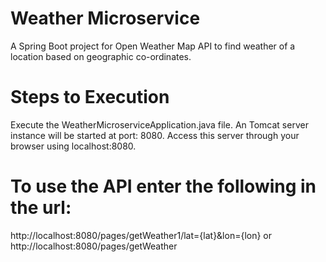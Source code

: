 # Weather Microservice 
A Spring Boot project for Open Weather Map API to find weather of a location based on geographic co-ordinates.

# Steps to Execution
Execute the WeatherMicroserviceApplication.java file.
An Tomcat server instance will be started at port: 8080.
Access this server through your browser using localhost:8080.

# To use the API enter the following in the url:
http://localhost:8080/pages/getWeather1/lat={lat}&lon={lon}
or
http://localhost:8080/pages/getWeather 
